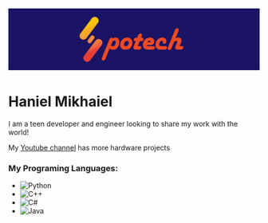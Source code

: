 # <img src="https://raw.githubusercontent.com/SpotechYT/SpotechYT/main/Spotech-Logo-Banner-Small.jpg">
# Haniel Mikhaiel

I am a teen developer and engineer looking to share my work with the world!

My [Youtube channel](https://www.youtube.com/channel/UChdUd7-Si9OuBiD1_8KFcnQ) has more hardware projects

### My Programing Languages:
  * ![Python](https://img.shields.io/badge/%E2%80%8E-Python-yellow?logo=python&logoColor=white)
  * ![C++](https://img.shields.io/badge/%E2%80%8E-C%2B%2B-blue?logo=C%2B%2B&logoColor=white)
  * ![C#](https://img.shields.io/badge/%E2%80%8E-C%23-green?logo=C&logoColor=white)
  * ![Java](https://img.shields.io/badge/%E2%80%8E-Java-red?logo=oracle&logocolor=white)
